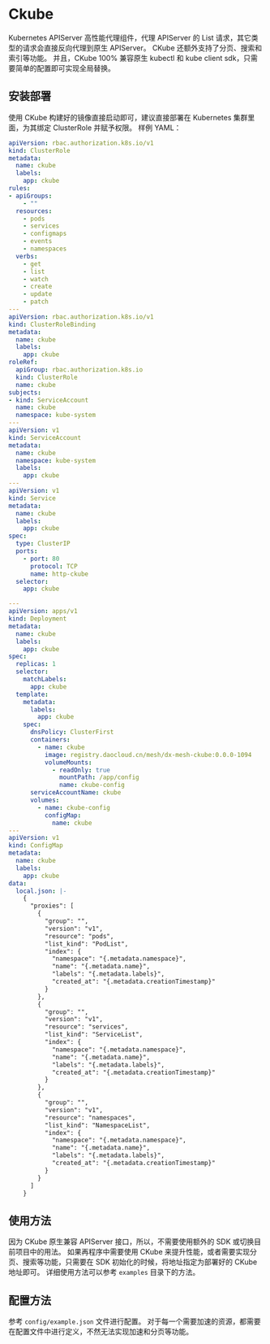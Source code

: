 # Ckube

Kubernetes APIServer 高性能代理组件，代理 APIServer 的 List 请求，其它类型的请求会直接反向代理到原生 APIServer。
CKube 还额外支持了分页、搜索和索引等功能。
并且，CKube 100% 兼容原生 kubectl 和 kube client sdk，只需要简单的配置即可实现全局替换。

## 安装部署

使用 CKube 构建好的镜像直接启动即可，建议直接部署在 Kubernetes 集群里面，为其绑定 ClusterRole 并赋予权限。
样例 YAML：

```yaml
apiVersion: rbac.authorization.k8s.io/v1
kind: ClusterRole
metadata:
  name: ckube
  labels:
    app: ckube
rules:
- apiGroups: 
    - ""
  resources: 
    - pods
    - services
    - configmaps
    - events
    - namespaces
  verbs:
    - get
    - list
    - watch
    - create
    - update
    - patch
---
apiVersion: rbac.authorization.k8s.io/v1
kind: ClusterRoleBinding
metadata:
  name: ckube
  labels:
    app: ckube
roleRef:
  apiGroup: rbac.authorization.k8s.io
  kind: ClusterRole
  name: ckube
subjects:
- kind: ServiceAccount
  name: ckube
  namespace: kube-system
---
apiVersion: v1
kind: ServiceAccount
metadata:
  name: ckube
  namespace: kube-system
  labels:
    app: ckube
---
apiVersion: v1
kind: Service
metadata:
  name: ckube
  labels:
    app: ckube
spec:
  type: ClusterIP
  ports:
    - port: 80
      protocol: TCP
      name: http-ckube
  selector:
    app: ckube

---
apiVersion: apps/v1
kind: Deployment
metadata:
  name: ckube
  labels:
    app: ckube
spec:
  replicas: 1
  selector:
    matchLabels:
      app: ckube
  template:
    metadata:
      labels:
        app: ckube
    spec:
      dnsPolicy: ClusterFirst
      containers:
        - name: ckube
          image: registry.daocloud.cn/mesh/dx-mesh-ckube:0.0.0-1094
          volumeMounts:
            - readOnly: true
              mountPath: /app/config
              name: ckube-config
      serviceAccountName: ckube
      volumes:
        - name: ckube-config
          configMap:
            name: ckube
---
apiVersion: v1
kind: ConfigMap
metadata:
  name: ckube
  labels:
    app: ckube
data:
  local.json: |-
    {
      "proxies": [
        {
          "group": "",
          "version": "v1",
          "resource": "pods",
          "list_kind": "PodList",
          "index": {
            "namespace": "{.metadata.namespace}",
            "name": "{.metadata.name}",
            "labels": "{.metadata.labels}",
            "created_at": "{.metadata.creationTimestamp}"
          }
        },
        {
          "group": "",
          "version": "v1",
          "resource": "services",
          "list_kind": "ServiceList",
          "index": {
            "namespace": "{.metadata.namespace}",
            "name": "{.metadata.name}",
            "labels": "{.metadata.labels}",
            "created_at": "{.metadata.creationTimestamp}"
          }
        },
        {
          "group": "",
          "version": "v1",
          "resource": "namespaces",
          "list_kind": "NamespaceList",
          "index": {
            "namespace": "{.metadata.namespace}",
            "name": "{.metadata.name}",
            "labels": "{.metadata.labels}",
            "created_at": "{.metadata.creationTimestamp}"
          }
        }
      ]
    }

```

## 使用方法

因为 CKube 原生兼容 APIServer 接口，所以，不需要使用额外的 SDK 或切换目前项目中的用法。
如果再程序中需要使用 CKube 来提升性能，或者需要实现分页、搜索等功能，只需要在 SDK 初始化的时候，将地址指定为部署好的 CKube 地址即可。
详细使用方法可以参考 `examples` 目录下的方法。

## 配置方法

参考 `config/example.json` 文件进行配置。
对于每一个需要加速的资源，都需要在配置文件中进行定义，不然无法实现加速和分页等功能。

